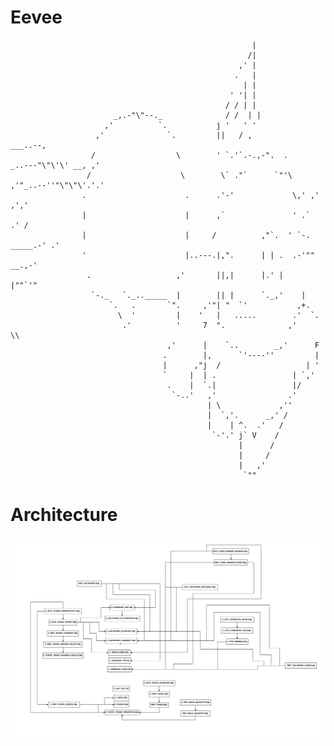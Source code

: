 # Eevee
                                                          |
                                                         /|
                                                       ,' |
                                                      .   |
                                                        | |
                                                     ' '| |
                                                    / / | |
                           _,.-"\"--._              / /  | |
                         ,'          `.           j '   ' '
                       ,'              `.         ||   / ,                         ___..--,
                      /                  \        ' `.'`.-.,-".  .       _..---"\"\'\' __, ,'
                     /                    \        \` ."`      `"'\   ,'"_..--''"\"\"\'.'.'
                    .                      .      .'-'             \,' ,'         ,','
                    |                      |      ,`               ' .`         .' /
                    |                      |     /          ,"`.  ' `-. _____.-' .'
                    '                      |..---.|,".      | | .  .-'""   __.,-'
                     .                   ,'       ||,|      |.' |    |""`'"
                      `-._   `._.._____  |        || |      `._,'    |
                          `.   .       `".     ,'"| "  `'           ,+.
                            \  '         |    '   |   .....        .'  `.
                             .'          '     7  ".              ,'     \\
                                       ,'      |    `..        _,'      F
                                      .        |,      `'----''         |
                                      |      ,"j  /                   | '
                                      `     |  | .                 | `,'
                                       .    |  `.|                 |/
                                        `-..'   ,'                .'
                                                | \             ,''
                                                |  `,'.      _,' /
                                                |    | ^.  .'   /
                                                 `-'.' j` V    /
                                                       |      /
                                                       |     /
                                                       |   ,'
                                                        `""
                                                        


# Architecture
![](https://github.com/E7su/eevee/blob/master/screen/eevee_5.png?raw=true)
